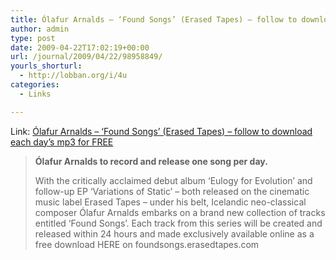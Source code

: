 ```yaml
---
title: Ólafur Arnalds – ‘Found Songs’ (Erased Tapes) – follow to download each day’s mp3 for FREE
author: admin
type: post
date: 2009-04-22T17:02:19+00:00
url: /journal/2009/04/22/98958849/
yourls_shorturl:
  - http://lobban.org/i/4u
categories:
  - Links

---
```

Link: [Ólafur Arnalds &#8211; &#8216;Found Songs&#8217; (Erased Tapes) &#8211; follow to download each day&#8217;s mp3 for FREE][1]

> **Ólafur Arnalds to record and release one song per day.**
> 
> With the critically acclaimed debut album &#8216;Eulogy for Evolution&#8217; and follow-up EP &#8216;Variations of Static&#8217; – both released on the cinematic music label Erased Tapes – under his belt, Icelandic neo-classical composer Ólafur Arnalds embarks on a brand new collection of tracks entitled ‘Found Songs’. Each track from this series will be created and released within 24 hours and made exclusively available online as a free download HERE on foundsongs.erasedtapes.com

 [1]: http://foundsongs.erasedtapes.com/